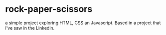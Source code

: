 # rock-paper-scissors
a simple project exploring HTML, CSS an Javascript. Based in a project that i've saw in the Linkedin.
